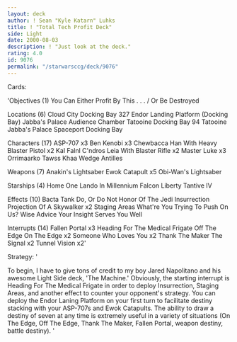 ```yaml
---
layout: deck
author: ! Sean "Kyle Katarn" Luhks
title: ! "Total Tech Profit Deck"
side: Light
date: 2000-08-03
description: ! "Just look at the deck."
rating: 4.0
id: 9076
permalink: "/starwarsccg/deck/9076"
---
```

Cards: 

'Objectives (1)
You Can Either Profit By This . . . / Or Be Destroyed

Locations (6)
Cloud City Docking Bay 327
Endor Landing Platform (Docking Bay)
Jabba's Palace Audience Chamber
Tatooine Docking Bay 94
Tatooine Jabba's Palace
Spaceport Docking Bay

Characters (17)
ASP-707 x3
Ben Kenobi x3
Chewbacca
Han With Heavy Blaster Pistol x2
Kal Falnl C'ndros
Leia With Blaster Rifle x2
Master Luke x3
Orrimaarko
Tawss Khaa
Wedge Antilles

Weapons (7)
Anakin's Lightsaber
Ewok Catapult x5
Obi-Wan's Lightsaber

Starships (4)
Home One
Lando In Millennium Falcon
Liberty
Tantive IV

Effects (10)
Bacta Tank
Do, Or Do Not
Honor Of The Jedi
Insurrection
Projection Of A Skywalker x2
Staging Areas
What're You Trying To Push On Us?
Wise Advice
Your Insight Serves You Well

Interrupts (14)
Fallen Portal x3
Heading For The Medical Frigate
Off The Edge
On The Edge x2
Someone Who Loves You x2
Thank The Maker
The Signal x2
Tunnel Vision x2'

Strategy: '

To begin, I have to give tons of credit to my boy Jared Napolitano and his awesome Light Side deck, 'The Machine.'  Obviously, the starting interrupt is Heading For The Medical Frigate in order to deploy Insurrection, Staging Areas, and another effect to counter your opponent's strategy.  You can deploy the Endor Laning Platform on your first turn to facilitate destiny stacking with your ASP-707s and Ewok Catapults.  The ability to draw a destiny of seven at any time is extremely useful in a variety of situations (On The Edge, Off The Edge, Thank The Maker, Fallen Portal, weapon destiny, battle destiny).  '
